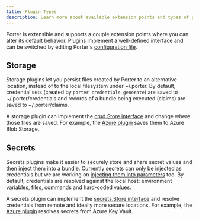```yaml
---
title: Plugin Types
description: Learn more about available extension points and types of plugins in Porter
---
```


Porter is extensible and supports a couple extension points where you can alter
its default behavior. Plugins implement a well-defined interface and can be
switched by editing Porter's [configuration file](/configuration/).

## Storage

Storage plugins let you persist files created by Porter to an alternative
location, instead of to the local filesystem under ~/.porter. By default,
credential sets (created by `porter credentials generate`) are saved to
~/.porter/credentials and records of a bundle being executed (claims) are saved
to ~/.porter/claims.

A storage plugin can implement the [crud.Store interface][crudstore] and change
where those files are saved. For example, the [Azure plugin](/plugins/azure/)
saves them to Azure Blob Storage.

[crudstore]: https://github.com/cnabio/cnab-go/blob/8ae1722acdeaddc1e720803ca496920c5a4698a2/utils/crud/store.go#L4-L9

## Secrets

Secrets plugins make it easier to securely store and share secret values and
then inject them into a bundle. Currently secrets can only be injected as
credentials but we are working on [injecting them into
parameters](https://github.com/deislabs/porter/issues/878) too. By default,
credentials are resolved against the local host: environment variables, files,
commands and hard-coded values.

A secrets plugin can implement the [secrets.Store interface][secretstore] and
resolve credentials from remote and ideally more secure locations. For example,
the [Azure plugin](/plugins/azure/) resolves secrets from Azure Key Vault.

[secretstore]: https://github.com/cnabio/cnab-go/blob/8ae1722acdeaddc1e720803ca496920c5a4698a2/secrets/store.go#L4-L13
